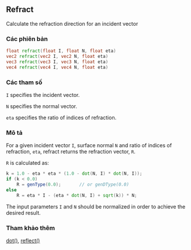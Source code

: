 ## Refract
Calculate the refraction direction for an incident vector

### Các phiên bản
```glsl
float refract(float I, float N, float eta)  
vec2 refract(vec2 I, vec2 N, float eta)  
vec3 refract(vec3 I, vec3 N, float eta)  
vec4 refract(vec4 I, vec4 N, float eta)
```

### Các tham số
```I``` specifies the incident vector.

```N``` specifies the normal vector.

```eta``` specifies the ratio of indices of refraction.

### Mô tả
For a given incident vector ```I```, surface normal ```N``` and ratio of indices of refraction, ```eta```, refract returns the refraction vector, ```R```.

```R``` is calculated as:
```glsl
k = 1.0 - eta * eta * (1.0 - dot(N, I) * dot(N, I));
if (k < 0.0)
    R = genType(0.0);       // or genDType(0.0)
else
    R = eta * I - (eta * dot(N, I) + sqrt(k)) * N;
```
The input parameters ```I``` and ```N``` should be normalized in order to achieve the desired result.

### Tham khảo thêm

[dot()](/glossary/?lan=vi&search=dot), [reflect()](/glossary/?lan=vi&search=reflect)
